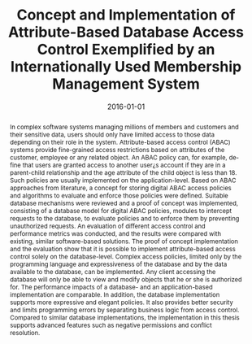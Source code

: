 ---
abstract: In complex software systems managing millions of members and customers and
  their sensitive data, users should only have limited access to those data depending
  on their role in the system. Attribute-based access control (ABAC) systems provide
  fine-grained access restrictions based on attributes of the customer, employee or
  any related object. An ABAC policy can, for example, de- fine that users are granted
  access to another user&iquest;s account if they are in a parent-child relationship
  and the age attribute of the child object is less than 18. Such policies are usually
  implemented on the application-level. Based on ABAC approaches from literature,
  a concept for storing digital ABAC access policies and algorithms to evaluate and
  enforce those policies were defined. Suitable database mechanisms were reviewed
  and a proof of concept was implemented, consisting of a database model for digital
  ABAC policies, modules to intercept requests to the database, to evaluate policies
  and to enforce them by preventing unauthorized requests. An evaluation of different
  access control and performance metrics was conducted, and the results were compared
  with existing, similar software-based solutions. The proof of concept implementation
  and the evaluation show that it is possible to implement attribute-based access
  control solely on the database-level. Complex access policies, limited only by the
  programming language and expressiveness of the database and by the data available
  to the database, can be implemented. Any client accessing the database will only
  be able to view and modify objects that he or she is authorized for. The performance
  impacts of a database- and an application-based implementation are comparable. In
  addition, the database implementation supports more expressive and elegant policies.
  It also provides better security and limits programming errors by separating business
  logic from access control. Compared to similar database implementations, the implementation
  in this thesis supports advanced features such as negative permissions and conflict
  resolution.
authors:
- Matej Kosco
date: '2016-01-01'
featured: false
links:
- name: Publik
  url: https://publik.tuwien.ac.at/showentry.php?ID=257797&lang=1
publication_types:
- '7'
publishDate: '2016-01-01'
title: Concept and Implementation of Attribute-Based Database Access Control Exemplified
  by an Internationally Used Membership Management System
url_pdf: ''
---